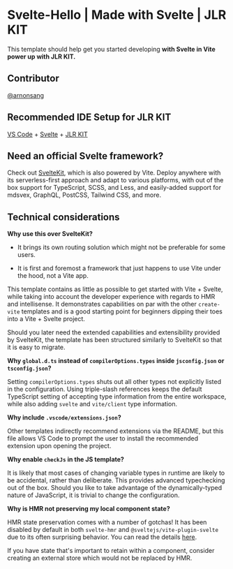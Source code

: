#  Svelte-Hello | Made with Svelte | JLR KIT

This template should help get you started developing **with Svelte in Vite power up with JLR KIT.**

 ## Contributor
[@arnonsang](https://iamickdev.com) 

##  Recommended IDE Setup for JLR KIT

  
[VS Code](https://code.visualstudio.com/) + [Svelte](https://marketplace.visualstudio.com/items?itemName=svelte.svelte-vscode) + [JLR KIT](https://sl.iamickdev.com/JRLKIT_Community_V1-3-2)



##  Need an official Svelte framework?

  

Check out [SvelteKit](https://github.com/sveltejs/kit#readme), which is also powered by Vite. Deploy anywhere with its serverless-first approach and adapt to various platforms, with out of the box support for TypeScript, SCSS, and Less, and easily-added support for mdsvex, GraphQL, PostCSS, Tailwind CSS, and more.


##  Technical considerations

  

**Why use this over SvelteKit?**

  

- It brings its own routing solution which might not be preferable for some users.

- It is first and foremost a framework that just happens to use Vite under the hood, not a Vite app.

  

This template contains as little as possible to get started with Vite + Svelte, while taking into account the developer experience with regards to HMR and intellisense. It demonstrates capabilities on par with the other `create-vite` templates and is a good starting point for beginners dipping their toes into a Vite + Svelte project.

  

Should you later need the extended capabilities and extensibility provided by SvelteKit, the template has been structured similarly to SvelteKit so that it is easy to migrate.

  

**Why `global.d.ts` instead of `compilerOptions.types` inside `jsconfig.json` or `tsconfig.json`?**

  

Setting `compilerOptions.types` shuts out all other types not explicitly listed in the configuration. Using triple-slash references keeps the default TypeScript setting of accepting type information from the entire workspace, while also adding `svelte` and `vite/client` type information.

  

**Why include `.vscode/extensions.json`?**

  

Other templates indirectly recommend extensions via the README, but this file allows VS Code to prompt the user to install the recommended extension upon opening the project.

  

**Why enable `checkJs` in the JS template?**

  

It is likely that most cases of changing variable types in runtime are likely to be accidental, rather than deliberate. This provides advanced typechecking out of the box. Should you like to take advantage of the dynamically-typed nature of JavaScript, it is trivial to change the configuration.

  

**Why is HMR not preserving my local component state?**

  

HMR state preservation comes with a number of gotchas! It has been disabled by default in both `svelte-hmr` and `@sveltejs/vite-plugin-svelte` due to its often surprising behavior. You can read the details [here](https://github.com/sveltejs/svelte-hmr/tree/master/packages/svelte-hmr#preservation-of-local-state).

  

If you have state that's important to retain within a component, consider creating an external store which would not be replaced by HMR.
